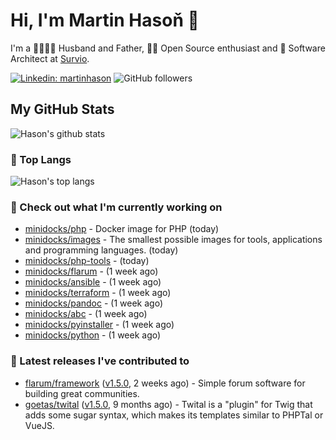 # Hi, I'm Martin Hasoň 👋

I'm a 👨‍👩‍👧‍👦 Husband and Father, 🧑‍💻 Open Source enthusiast and 📐 Software Architect at [Survio](https://www.survio.com).

[![Linkedin: martinhason](https://img.shields.io/badge/-Martin%20Hasoň-blue?style=flat-square&logo=Linkedin&logoColor=white&link=https://www.linkedin.com/in/martinhason/)](https://www.linkedin.com/in/martinhason/)
![GitHub followers](https://img.shields.io/github/followers/hason?label=Follow&style=social)


## My GitHub Stats
![Hason's github stats](https://github-readme-stats.vercel.app/api?username=hason&show_icons=true&include_all_commits=true&theme=dracula&hide_border=true&hide_title=true)

### 💾 Top Langs
![Hason's top langs](https://github-readme-stats.vercel.app/api/top-langs/?username=hason&layout=compact&theme=dracula&hide_border=true&hide_title=true)

### 👷 Check out what I'm currently working on

- [minidocks/php](https://github.com/minidocks/php) - Docker image for PHP (today)
- [minidocks/images](https://github.com/minidocks/images) - The smallest possible images for tools, applications and programming languages. (today)
- [minidocks/php-tools](https://github.com/minidocks/php-tools) -  (today)
- [minidocks/flarum](https://github.com/minidocks/flarum) -  (1 week ago)
- [minidocks/ansible](https://github.com/minidocks/ansible) -  (1 week ago)
- [minidocks/terraform](https://github.com/minidocks/terraform) -  (1 week ago)
- [minidocks/pandoc](https://github.com/minidocks/pandoc) -  (1 week ago)
- [minidocks/abc](https://github.com/minidocks/abc) -  (1 week ago)
- [minidocks/pyinstaller](https://github.com/minidocks/pyinstaller) -  (1 week ago)
- [minidocks/python](https://github.com/minidocks/python) -  (1 week ago)

### 🔭 Latest releases I've contributed to

- [flarum/framework](https://github.com/flarum/framework) ([v1.5.0](https://github.com/flarum/framework/releases/tag/v1.5.0), 2 weeks ago) - Simple forum software for building great communities.
- [goetas/twital](https://github.com/goetas/twital) ([v1.5.0](https://github.com/goetas/twital/releases/tag/v1.5.0), 9 months ago) - Twital is a &#34;plugin&#34; for Twig that adds some sugar syntax, which makes its templates similar to PHPTal or VueJS.
